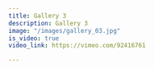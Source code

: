 ```yaml
---
title: Gallery 3
description: Gallery 3
image: "/images/gallery_03.jpg"
is_video: true
video_link: https://vimeo.com/92416761

---
```

